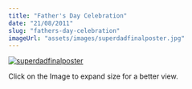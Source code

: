 ```yaml
---
title: "Father's Day Celebration"
date: "21/08/2011"
slug: "fathers-day-celebration"
imageUrl: "assets/images/superdadfinalposter.jpg"
---
```


[![](https://i0.wp.com/santonino-nz.org/wp-content/uploads/2011/08/superdadfinalposter.jpg?resize=490%2C692 "superdadfinalposter")](https://i0.wp.com/santonino-nz.org/wp-content/uploads/2011/08/superdadfinalposter.jpg)

Click on the Image to expand size for a better view.